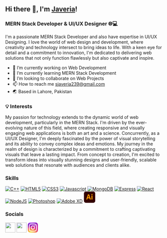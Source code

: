 ## Hi there 👋, I'm [Javeria](mailto:sjaveria239@gmail.com)!

### MERN Stack Developer & UI/UX Designer 🌐💻
I'm a passionate MERN Stack Developer and also have expertise in UI/UX Designing. I love the world of web design and development, where creativity and technology intersect to bring ideas to life. With a keen eye for detail and a commitment to innovation, I'm dedicated to delivering web solutions that not only function flawlessly but also captivate and inspire.

- 🔭 I’m currently working on Web Development
- 🌱 I’m currently learning MERN Stack Development
- 👯 I’m looking to collaborate on Web Projects
- 📫 How to reach me [sjaveria239@gmail.com](mailto:sjaveria239@gmail.com)
- 🌏 Based in Lahore, Pakistan

### 💡 Interests
My passion for technology extends to the dynamic world of web development, particularly in the MERN Stack. I'm driven by the ever-evolving nature of this field, where creating responsive and visually engaging web applications is both an art and a science. Concurrently, as a UI/UX Designer, I'm deeply fascinated by the power of visual storytelling and its ability to convey complex ideas and emotions. My journey in the realm of design is characterized by a commitment to crafting captivating visuals that leave a lasting impact. From concept to creation, I'm excited to transform ideas into visually stunning designs and user-friendly, scalable web solutions that resonate with audiences and clients alike.

### Skills

<p align="left" >
<a href="https://isocpp.org/" target="_blank" rel="noreferrer"><img src="https://brandslogos.com/wp-content/uploads/thumbs/c-logo-vector.svg" width="36" height="36" alt="C++" /></a>
<a href="https://developer.mozilla.org/en-US/docs/Glossary/HTML5" target="_blank" rel="noreferrer"><img src="https://raw.githubusercontent.com/danielcranney/readme-generator/main/public/icons/skills/html5-colored.svg" width="36" height="36" alt="HTML5" /></a>
<a href="https://www.w3.org/TR/CSS/#css" target="_blank" rel="noreferrer"><img src="https://raw.githubusercontent.com/danielcranney/readme-generator/main/public/icons/skills/css3-colored.svg" width="36" height="36" alt="CSS3" /></a>
<a href="https://developer.mozilla.org/en-US/docs/Web/JavaScript" target="_blank" rel="noreferrer"><img src="https://raw.githubusercontent.com/danielcranney/readme-generator/main/public/icons/skills/javascript-colored.svg" width="36" height="36" alt="Javascript" /></a>
<a href="https://www.mongodb.com/" target="_blank" rel="noreferrer"><img src="https://raw.githubusercontent.com/danielcranney/readme-generator/main/public/icons/skills/mongodb-colored.svg" width="36" height="36" alt="MongoDB" /></a>
<a href="https://expressjs.com/" target="_blank" rel="noreferrer"><img src="https://raw.githubusercontent.com/danielcranney/readme-generator/main/public/icons/skills/express-colored.svg" width="36" height="36" alt="Express" /></a>
<a href="https://reactjs.org/" target="_blank" rel="noreferrer"><img src="https://raw.githubusercontent.com/danielcranney/readme-generator/main/public/icons/skills/react-colored.svg" width="36" height="36" alt="React" /></a>
<a href="https://nodejs.org/en/" target="_blank" rel="noreferrer"><img src="https://raw.githubusercontent.com/danielcranney/readme-generator/main/public/icons/skills/nodejs-colored.svg" width="36" height="36" alt="NodeJS" /></a>
<a href="https://www.adobe.com/products/photoshop.html" target="_blank" rel="noreferrer"><img src="https://upload.wikimedia.org/wikipedia/commons/thumb/a/af/Adobe_Photoshop_CC_icon.svg/512px-Adobe_Photoshop_CC_icon.svg.png" width="36" height="36" alt="Photoshop" /></a>
<a href="https://www.adobe.com/products/illustrator.html" target="_blank" rel="noreferrer"><img src="https://upload.wikimedia.org/wikipedia/commons/thumb/c/c2/Adobe_XD_CC_icon.svg/2101px-Adobe_XD_CC_icon.svg.png" width="36" height="36" alt="Adobe XD" /></a>
<a href="https://www.adobe.com/products/xd/learn/get-started/what-is-adobe-xd-used-for.html" target="_blank" rel="noreferrer"><img src="Adobe_Illustrator.png" width="36" height="36" alt="Illustrator" /></a>
</p>

### Socials



<p align="left"> 
<a href="mailto:sjaveria239@gmail.com" target="_blank" rel="noreferrer"><img src=https://upload.wikimedia.org/wikipedia/commons/8/8c/Gmail_Icon_%282013-2020%29.svg width="32" height="32" /></a>
<a href="https://www.linkedin.com/in/javeria-saeed/" target="_blank" rel="noreferrer"><img src="https://raw.githubusercontent.com/danielcranney/readme-generator/main/public/icons/socials/linkedin.svg" width="32" height="32" /></a>  
<a href="https://www.instagram.com/javeria_saeed/" target="_blank" rel="noreferrer"><img src="https://github.com/wle8300/instagram-logo/blob/master/logo.svg" width="32" height="32" /></a>

</p>

